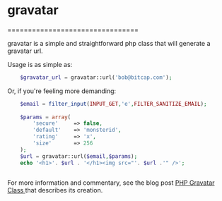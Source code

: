 # gravatar
================================

gravatar is a simple and straightforward php class that will generate a gravatar url. 


Usage is as simple as: 

```php
    $gravatar_url = gravatar::url('bob@bitcap.com');
```

Or, if you're feeling more demanding:

```php
    $email = filter_input(INPUT_GET,'e',FILTER_SANITIZE_EMAIL);
    
    $params = array(
        'secure'     => false,
        'default'    => 'monsterid',
        'rating'     => 'x',
        'size'       => 256
    );
    $url = gravatar::url($email,$params);
    echo '<h1>'. $url . '</h1><img src="'. $url .'" />';
    
```

For more information and commentary, see the blog post [PHP Gravatar Class ](http://muddylemon.com/2011/12/php-gravatar-class/) that
describes its creation.